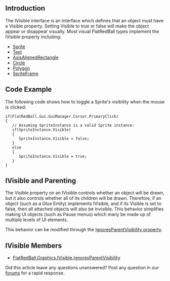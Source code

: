 ## Introduction

The IVisible interface is an interface which defines that an object must have a Visible property. Setting Visible to true or false will make the object appear or disappear visually. Most visual FlatRedBall types implement the IVisible property including:

-   [Sprite](/frb/docs/index.php?title=FlatRedBall.Sprite "FlatRedBall.Sprite")
-   [Text](/frb/docs/index.php?title=FlatRedBall.Graphics.Text "FlatRedBall.Graphics.Text")
-   [AxisAlignedRectangle](/frb/docs/index.php?title=FlatRedBall.Math.Geometry.AxisAlignedRectangle "FlatRedBall.Math.Geometry.AxisAlignedRectangle")
-   [Circle](/frb/docs/index.php?title=FlatRedBall.Math.Geometry.Circle "FlatRedBall.Math.Geometry.Circle")
-   [Polygon](/frb/docs/index.php?title=FlatRedBall.Math.Geometry.Polygon "FlatRedBall.Math.Geometry.Polygon")
-   [SpriteFrame](/frb/docs/index.php?title=FlatRedBall.ManagedSpriteGroups.SpriteFrame "FlatRedBall.ManagedSpriteGroups.SpriteFrame")

## Code Example

The following code shows how to toggle a Sprite's visibility when the mouse is clicked:

    if(FlatRedBall.Gui.GuiManager.Cursor.PrimaryClick)
    {
       // Assuming SpriteInstance is a valid Sprite instance:
       if(SpriteInstance.Visible)
       {
          SpriteInstance.Visible = false;
       }
       else
       {
          SpriteInstance.Visible = true;
       }
    }

## IVisible and Parenting

The Visible property on an IVisible controls whether an object will be drawn, but it also controls whether all of its children will be drawn. Therefore, if an object (such as a Glue Entity) implements IVisible, and if its Visible is set to false, then all attached objects will also be invisible. This behavior simplifies making UI objects (such as Pause menus) which many be made up of multiple levels of UI elements.

This behavior can be modified through the [IgnoresParentVisibility property](/frb/docs/index.php?title=FlatRedBall.Graphics.IVisible.IgnoresParentVisibility "FlatRedBall.Graphics.IVisible.IgnoresParentVisibility").

## IVisible Members

-   [FlatRedBall.Graphics.IVisible.IgnoresParentVisibility](/frb/docs/index.php?title=FlatRedBall.Graphics.IVisible.IgnoresParentVisibility "FlatRedBall.Graphics.IVisible.IgnoresParentVisibility")

Did this article leave any questions unanswered? Post any question in our [forums](/frb/forum.md) for a rapid response.
